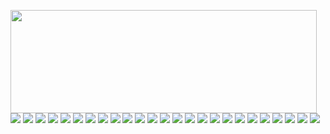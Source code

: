 <p>
  <img align="left" width="490" height="165" src="https://github-readme-stats.vercel.app/api?username=Mathiew82&show_icons=true&hide_border=false&line_height=20&title_color=e93b73&icon_color=6c7e8d&show_owner=true"/>
  <p>
    <img src="https://img.shields.io/badge/-HTML-E34F26?style=flat-square&logo=HTML5&logoColor=white"/>
    <img src="https://img.shields.io/badge/-CSS-1572B6?style=flat-square&logo=CSS3&logoColor=white"/>
    <img src="https://img.shields.io/badge/-SASS-bf4080?style=flat-square&logo=SASS&logoColor=white"/>
    <img src="https://img.shields.io/badge/-JavaScript-323442?style=flat-square&logo=javascript&logoColor=F7DF1E"/>
    <img src="https://img.shields.io/badge/-TypeScript-3178c6?style=flat-square&logo=typescript&logoColor=white"/>
    <img src="https://img.shields.io/badge/-ESLint-4B32C3?style=flat-square&logo=ESLint&logoColor=white"/>
    <img src="https://img.shields.io/badge/-Vue.js-32A873?style=flat-square&logo=Vue.js&logoColor=white"/>
    <img src="https://img.shields.io/badge/-Nuxt.js-69e7a8?style=flat-square&logo=Nuxt.js&logoColor=black"/>
    <img src="https://img.shields.io/badge/-React-61dafb?style=flat-square&logo=React&logoColor=black"/>
    <img src="https://img.shields.io/badge/-Redux-7747bc?style=flat-square&logo=Redux&logoColor=white"/>
    <img src="https://img.shields.io/badge/-Visual%20Studio%20Code-1552B6?style=flat-square&logo=Visual%20Studio%20Code&logoColor=white"/>
    <img src="https://img.shields.io/badge/-VIM-007f20?style=flat-square&logo=VIM&logoColor=white"/>
    <img src="https://img.shields.io/badge/-neoVIM-7fdf6d?style=flat-square&logo=neoVIM&logoColor=black"/>
    <img src="https://img.shields.io/badge/-Github-181717?style=flat-square&logo=GitHub&logoColor=white"/>
    <img src="https://img.shields.io/badge/-Git-F44D27?style=flat-square&logo=Git&logoColor=white"/>
    <img src="https://img.shields.io/badge/-NPM-CB3837?style=flat-square&logo=NPM&logoColor=white"/>
    <img src="https://img.shields.io/badge/-Trello-0079BF?style=flat-square&logo=Trello&logoColor=white"/>
    <img src="https://img.shields.io/badge/-Jira-253858?style=flat-square&logo=Jira&logoColor=white"/>
    <img src="https://img.shields.io/badge/-Slack-E01563?style=flat-square&logo=Slack&logoColor=white"/>
    <img src="https://img.shields.io/badge/-php-4F5B93?style=flat-square&logo=php&logoColor=white"/>
    <img src="https://img.shields.io/badge/-MySQL-E28111?style=flat-square&logo=MySQL&logoColor=white"/>
    <img src="https://img.shields.io/badge/-MongoDB-116149?style=flat-square&logo=MongoDB&logoColor=white"/>
    <img src="https://img.shields.io/badge/-Vite-bf52f8?style=flat-square&logo=Vite&logoColor=white"/>
    <img src="https://img.shields.io/badge/-GraphQL-d64292?style=flat-square&logo=GraphQL&logoColor=white"/>
    <img src="https://img.shields.io/badge/-SQLite-044a64?style=flat-square&logo=SQLite&logoColor=white"/>
  </p>
</p>
